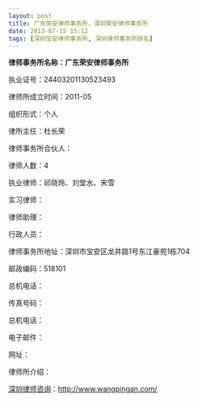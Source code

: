 ```yaml
---
layout: post
title: 广东荣安律师事务所，深圳荣安律师事务所
date: 2013-07-15 15:12
tags: [深圳宝安律师事务所, 深圳律师事务所排名]
---
```

<strong>律师事务所名称：广东荣安律师事务所</strong>

执业证号：24403201130523493

律师所成立时间：2011-05

组织形式：个人

律所主任：杜长荣

律师事务所合伙人：

律师人数：4

执业律师：祁晓玲、刘堂水、宋雪

实习律师：

律师助理：

行政人员：

律师事务所地址：深圳市宝安区龙井路1号东江豪苑1栋704

邮政编码：518101

总机电话：

传真号码：

总机电话：

电子邮件：

网址：

律师所介绍：

<a href="http://www.wangpingan.com/">深圳律师咨询</a>：<a href="http://www.wangpingan.com/">http://www.wangpingan.com/</a>

